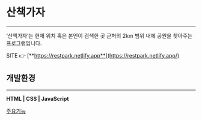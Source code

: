 # 산책가자

---

‘산책가자’는 현재 위치 혹은 본인이 검색한 곳 근처의 2km 범위 내에 공원을 찾아주는 프로그램입니다.

SITE 👉 [**https://restpark.netlify.app**](https://restpark.netlify.app/)

## 개발환경

---

**HTML | CSS | JavaScript**

[주요기능](%E1%84%8C%E1%85%AE%E1%84%8B%E1%85%AD%E1%84%80%E1%85%B5%E1%84%82%E1%85%B3%E1%86%BC%201180c1ff99948004a80bea857ecdf4b4.csv)